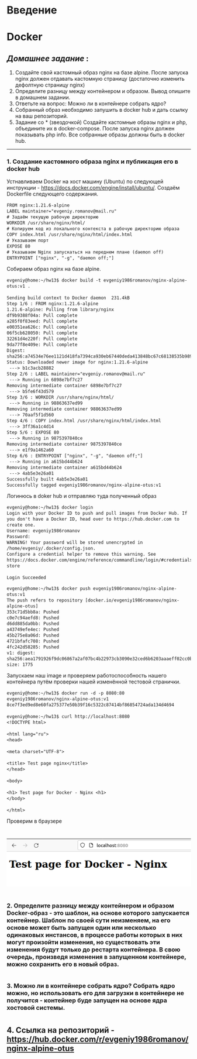 # **Введение**
# **Docker**
## *Домашнее задание* :
1. Создайте свой кастомный образ nginx на базе alpine. После запуска nginx должен отдавать кастомную страницу (достаточно изменить дефолтную страницу nginx)
2. Определите разницу между контейнером и образом. Вывод опишите в домашнем задании.
3. Ответьте на вопрос: Можно ли в контейнере собрать ядро?
4. Собранный образ необходимо запушить в docker hub и дать ссылку на ваш репозиторий.
5. Задание со * (звездочкой) Создайте кастомные образы nginx и php, объедините их в docker-compose. После запуска nginx должен показывать php info. Все собранные образы должны быть в docker hub.

---

### 1. Создание кастомного образа nginx и публикация его в docker hub 

 Устнавливаем Docker на хост машину (Ubuntu) по следующей инструкции - https://docs.docker.com/engine/install/ubuntu/. Создаём Dockerfile следующего содержания.
```
FROM nginx:1.21.6-alpine
LABEL maintainer="evgeniy.romanov@mail.ru"
# Задаём текущую рабочую директорию
WORKDIR /usr/share/nginx/html/
# Копируем код из локального контекста в рабочую директорию образа
COPY index.html /usr/share/nginx/html/index.html
# Указываем порт
EXPOSE 80
# Указываем Nginx запускаться на переднем плане (daemon off)
ENTRYPOINT ["nginx", "-g", "daemon off;"]
```
Собираем образ nginx на базе alpine.
```
evgeniy@home:~/hw13$ docker build -t evgeniy1986romanov/nginx-alpine-otus:v1 .

Sending build context to Docker daemon  231.4kB
Step 1/6 : FROM nginx:1.21.6-alpine
1.21.6-alpine: Pulling from library/nginx
df9b9388f04a: Pull complete 
a285f0f83eed: Pull complete 
e00351ea626c: Pull complete 
06f5cb628050: Pull complete 
32261d4e220f: Pull complete 
9da77f8e409e: Pull complete 
Digest: sha256:a74534e76ee1121d418fa7394ca930eb67440deda413848bc67c68138535b989
Status: Downloaded newer image for nginx:1.21.6-alpine
 ---> b1c3acb28882
Step 2/6 : LABEL maintainer="evgeniy.romanov@mail.ru"
 ---> Running in 6898e7bf7c27
Removing intermediate container 6898e7bf7c27
 ---> b5fe6f43d579
Step 3/6 : WORKDIR /usr/share/nginx/html/
 ---> Running in 98863637ed99
Removing intermediate container 98863637ed99
 ---> 70aaf5f1d560
Step 4/6 : COPY index.html /usr/share/nginx/html/index.html
 ---> 3ff36a1c4d14
Step 5/6 : EXPOSE 80
 ---> Running in 9875397840ce
Removing intermediate container 9875397840ce
 ---> e1f9a1462a60
Step 6/6 : ENTRYPOINT ["nginx", "-g", "daemon off;"]
 ---> Running in a615bd44b624
Removing intermediate container a615bd44b624
 ---> 4ab5e3e26a01
Successfully built 4ab5e3e26a01
Successfully tagged evgeniy1986romanov/nginx-alpine-otus:v1

```
Логинюсь в doker hub и отправляю туда полученный образ
```
evgeniy@home:~/hw13$ docker login
Login with your Docker ID to push and pull images from Docker Hub. If you don't have a Docker ID, head over to https://hub.docker.com to create one.
Username: evgeniy1986romanov
Password: 
WARNING! Your password will be stored unencrypted in /home/evgeniy/.docker/config.json.
Configure a credential helper to remove this warning. See
https://docs.docker.com/engine/reference/commandline/login/#credentials-store

Login Succeeded
```

```
evgeniy@home:~/hw13$ docker push evgeniy1986romanov/nginx-alpine-otus:v1
The push refers to repository [docker.io/evgeniy1986romanov/nginx-alpine-otus]
353c71d5bb8a: Pushed 
c0e7c94aefd8: Pushed 
d6dd885da0bb: Pushed 
a43749efe4ec: Pushed 
45b275e8a06d: Pushed 
4721bfafc708: Pushed 
4fc242d58285: Pushed 
v1: digest: sha256:aea1791926f9dc06867a2af07bc4b22973cb3090e32ced6b6203aaaeff02cc0b size: 1775
```
Запускаем наш image и проверяем работоспособность нашего контейнера путём проверки нашей изменённой тестовой странички.
```
evgeniy@home:~/hw13$ docker run -d -p 8080:80 evgeniy1986romanov/nginx-alpine-otus:v1
8ce7f3ed9ed8e60fa275377e50b39f16c5322c87414bf86854724ada134d4694

evgeniy@home:~/hw13$ curl http://localhost:8080
<!DOCTYPE html>

<html lang="ru">
<head>

<meta charset="UTF-8">

<title> Test page nginx</title>
</head>

<body>

<h1> Test page for Docker - Nginx <h1>
</body>

</html>

```
Проверим в браузере
#
![alt text](https://github.com/evgeniy-romanov/hw13/raw/main/1.png)
#
### 2. Определите разницу между контейнером и образом Docker-образ - это шаблон, на основе которого запускается контейнер. Шаблон по своей сути неизменяем, на его основе может быть запущен один или несколько одинаковых инстансов, в процессе работы которых в них могут произойти изменения, но существовать эти изменения будут только до рестарта контейнера. В свою очередь, произведя изменения в запущенном контейнере, можно сохранить его в новый образ.
#
### 3. Можно ли в контейнере собрать ядро? Собрать ядро можно, но использовать его для загрузки в контейнере не получится - контейнер буде запущен на основе ядра хостовой системы.
#
## 4. **Ссылка на репозиторий - https://hub.docker.com/r/evgeniy1986romanov/nginx-alpine-otus**















